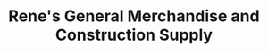 ---
title: "Rene's General Merchandise and Construction Supply"
url: /batangas-city/renes-general-merchandise-and-construction-supply/
shop: Eisenwaren
---